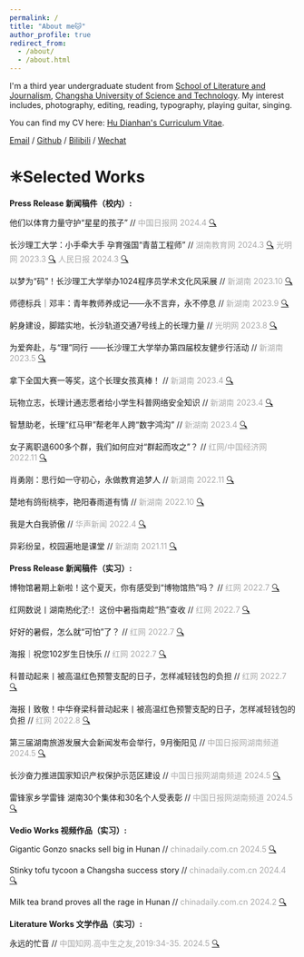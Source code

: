 ```yaml
---
permalink: /
title: "About me🐱"
author_profile: true
redirect_from: 
  - /about/
  - /about.html
---
```


I'm a third year undergraduate student from [School of Literature and Journalism](https://www.csust.edu.cn/wfxy/index.htm), [Changsha University of Science and Technology](https://www.csust.edu.cn/). My interest includes, photography, editing, reading, typography, playing guitar, singing.

You can find my CV here: [Hu Dianhan's Curriculum Vitae](../assets/Curriculum_Vitae.pdf).

[Email](mailto:1837105324@qq.com) / [Github](https://github.com/Rheahu816/Rheahu.github.io) / [Bilibili](https://space.bilibili.com/10709762?spm_id_from=333.1007.0.0) / [Wechat](../images/wechat.png)



✳Selected Works
======

**Press Release 新闻稿件（校内）:**

他们以体育力量守护“星星的孩子” // <font color=DarkGray> 中国日报网 2024.4 </font> [🔍](https://cn.chinadaily.com.cn/a/202404/03/WS660cea80a3109f7860dd81ce.html)

长沙理工大学：小手牵大手 孕育强国“青苗工程师” // <font color=DarkGray> 湖南教育网 2024.3 </font> [🔍](http://news.hnjy.com.cn/content/646847/56/13622911.html)  <font color=DarkGray> 光明网 2023.3 </font> [🔍](https://reader.gmw.cn/2024-03/12/content_37200044.htm)  <font color=DarkGray> 人民日报 2024.3 </font> [🔍](https://wap.peopleapp.com/article/rmh40240837/rmh40240837)

以梦为“码”！长沙理工大学举办1024程序员学术文化风采展 // <font color=DarkGray> 新湖南 2023.10 </font> [🔍](https://m.voc.com.cn/xhn/news/202310/18873775.html)

师德标兵｜邓丰：青年教师养成记——永不言弃，永不停息 // <font color=DarkGray> 新湖南 2023.9 </font> [🔍](https://www.hunantoday.cn/news/xhn/202309/18670183.html)

躬身建设，脚踏实地，长沙轨道交通7号线上的长理力量 // <font color=DarkGray> 光明网 2023.8 </font> [🔍](https://reader.gmw.cn/2023-08/28/content_36792797.htm)

为爱奔赴，与“理”同行 ——长沙理工大学举办第四届校友健步行活动 // <font color=DarkGray> 新湖南 2023.5 </font> 
[🔍](https://m.voc.com.cn/xhn/news/202305/18065259.html)

拿下全国大赛一等奖，这个长理女孩真棒！ // <font color=DarkGray> 新湖南 2023.4 </font> [🔍](https://m.voc.com.cn/xhn/news/202304/16882979.html)

玩物立志，长理计通志愿者给小学生科普网络安全知识 // <font color=DarkGray> 新湖南 2023.4 </font> [🔍](https://www.hunantoday.cn/news/xhn/202303/16065119.html)

智慧助老，长理“红马甲”帮老年人跨“数字鸿沟” // <font color=DarkGray> 新湖南 2023.4 </font> [🔍](https://m.voc.com.cn/xhn/news/202303/16051061.html)

女子离职退600多个群，我们如何应对“群起而攻之”？ // <font color=DarkGray> 红网/中国经济网 2022.11 </font> [🔍](http://views.ce.cn/view/ent/202312/14/t20231214_38828774.shtml)

肖勇刚：思行如一守初心，永做教育追梦人 // <font color=DarkGray> 新湖南 2022.11 </font> [🔍](https://www.hunantoday.cn/news/xhn/202211/15375493.html)

楚地有鸽衔桃李，艳阳春雨道有情 // <font color=DarkGray> 新湖南 2022.10 </font> [🔍](https://www.hunantoday.cn/news/xhn/202210/15375646.html)

我是大白我骄傲 // <font color=DarkGray> 华声新闻 2022.4 </font> [🔍](https://hunan.voc.com.cn/mobile/article/202204/202204090000052052.html)

异彩纷呈，校园遍地是课堂 // <font color=DarkGray> 新湖南 2021.11 </font> [🔍](https://m.voc.com.cn/xhn/news/202111/15377779.html)


**Press Release 新闻稿件（实习）:**

博物馆暑期上新啦！这个夏天，你有感受到“博物馆热”吗？ // <font color=DarkGray> 红网 2022.7 </font> [🔍](https://hn.rednet.cn/content/646741/61/12901708.html)

红网数说丨湖南热҈化҈了҈！ 这份中暑指南趁“热”查收 // <font color=DarkGray> 红网 2022.7 </font> [🔍](https://hn.rednet.cn/content/646740/74/12811654.html)

好好的暑假，怎么就“可怕”了？ // <font color=DarkGray> 红网 2022.7 </font> [🔍](https://hn.rednet.cn/content/646741/55/12853482.html)

海报｜祝您102岁生日快乐 // <font color=DarkGray> 红网 2022.7 </font> [🔍](https://news.rednet.cn/content/646741/83/12814336.html)

科普动起来丨被高温红色预警支配的日子，怎样减轻钱包的负担 // <font color=DarkGray> 红网 2022.7 </font> [🔍](https://news.rednet.cn/content/646741/96/12824125.html)

海报丨致敬！中华脊梁科普动起来丨被高温红色预警支配的日子，怎样减轻钱包的负担 // <font color=DarkGray> 红网 2022.8 </font> [🔍](https://news.rednet.cn/content/646741/75/12916907.html)

第三届湖南旅游发展大会新闻发布会举行，9月衡阳见 // <font color=DarkGray> 中国日报网湖南频道 2024.5 </font> [🔍](https://cn.chinadaily.com.cn/a/202405/19/WS6649c312a3109f7860dde677.html)

长沙奋力推进国家知识产权保护示范区建设 // <font color=DarkGray> 中国日报网湖南频道 2024.5 </font> [🔍](https://cn.chinadaily.com.cn/a/202404/24/WS66285f2fa3109f7860ddab39.html)

雷锋家乡学雷锋 湖南30个集体和30名个人受表彰 // <font color=DarkGray> 中国日报网湖南频道 2024.5 </font> [🔍](https://cn.chinadaily.com.cn/a/202403/14/WS65f28c2ba3109f7860dd5613.html)


**Vedio Works 视频作品（实习）:**

Gigantic Gonzo snacks sell big in Hunan // <font color=DarkGray> chinadaily.com.cn 2024.5 </font> [🔍](https://enapp.chinadaily.com.cn/a/202405/17/AP6647049ea310115ef06737b3.html)

Stinky tofu tycoon a Changsha success story // <font color=DarkGray> chinadaily.com.cn 2024.4 </font> [🔍](https://enapp.chinadaily.com.cn/a/202404/29/AP662f6467a310115ef0672091.html)

Milk tea brand proves all the rage in Hunan // <font color=DarkGray> chinadaily.com.cn 2024.2 </font> [🔍](https://enapp.chinadaily.com.cn/a/202402/29/AP65dff3f1a310115ef066cb9e.html)


**Literature Works 文学作品（实习）:**

永远的忙音 // <font color=DarkGray> 中国知网.高中生之友,2019:34-35. 2024.5 </font> [🔍](https://kns.cnki.net/kcms2/article/abstract?v=mjz80qGfPOU07omjC6zw8cvr18wYa8oNgiJuF7bDW0odXie2elASjoZTw85y9SOonNcU544RNVRPdYGd4_4NW-QUxdfKuuKqkRZoi5OESRS9yo965jixjLUkrjS4tmqugEL40u2kJjw=&uniplatform=NZKPT&flag=copy)
